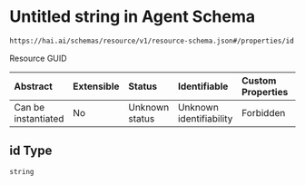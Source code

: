 # Untitled string in Agent Schema

```txt
https://hai.ai/schemas/resource/v1/resource-schema.json#/properties/id
```

Resource GUID

| Abstract            | Extensible | Status         | Identifiable            | Custom Properties | Additional Properties | Access Restrictions | Defined In                                                                                   |
| :------------------ | :--------- | :------------- | :---------------------- | :---------------- | :-------------------- | :------------------ | :------------------------------------------------------------------------------------------- |
| Can be instantiated | No         | Unknown status | Unknown identifiability | Forbidden         | Allowed               | none                | [resource.schema.json\*](../../schemas/resource/resource.schema.json "open original schema") |

## id Type

`string`
